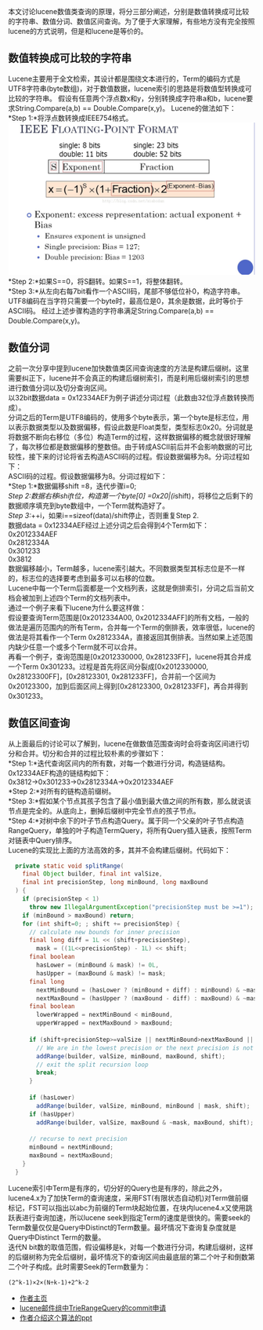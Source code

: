 本文讨论lucene数值类查询的原理，将分三部分阐述，分别是数值转换成可比较的字符串、数值分词、数值区间查询。为了便于大家理解，有些地方没有完全按照lucene的方式说明，但是和lucene是等价的。
## 数值转换成可比较的字符串
Lucene主要用于全文检索，其设计都是围绕文本进行的，Term的编码方式是UTF8字符串(byte数组)，对于数值数据，lucene索引的思路是将数值型转换成可比较的字符串。
假设有任意两个浮点数x和y，分别转换成字符串a和b，lucene要求String.Compare(a,b) == Double.Compare(x,y)。
Lucene的做法如下：<br/>
*Step 1:*将浮点数转换成IEEE754格式。<br/>
![IEEE754](./pic/ieee754.jpg)
*Step 2:*如果S==0，将S翻转。如果S==1，将整体翻转。<br/>
*Step 3:*从左向右每7bit看作一个ASCII码，尾部不够低位补0，构造字符串。<br/>
UTF8编码在当字符只需要一个byte时，最高位是0，其余是数据，此时等价于ASCII码。
经过上述步骤构造的字符串满足String.Compare(a,b) == Double.Compare(x,y)。
## 数值分词
之前一次分享中提到lucene加快数值类区间查询速度的方法是构建后缀树。这里需要纠正下，lucene并不会真正的构建后缀树索引，而是利用后缀树索引的思想进行数值分词以及切分查询区间。<br/>
以32bit数据data = 0x12334AEF为例子讲述分词过程（此数由32位浮点数转换而成）。<br/>
分词之后的Term是UTF8编码的，使用多个byte表示，第一个byte是标志位，用以表示数据类型以及数据偏移，假设此数是Float类型，类型标志0x20。分词就是将数据不断向右移位（多位）构造Term的过程，这样数据偏移的概念就很好理解了，每次移位都是数据偏移的整数倍。由于转成ASCII前后并不会影响数据的可比较性，接下来的讨论将省去构造ASCII码的过程。假设数据偏移为8。分词过程如下：<br/>
ASCII码的过程。假设数据偏移为8。分词过程如下：<br/>
*Step 1:*数据偏移shift =8，迭代步骤i=0;<br/>
*Step 2:*数据右移i*shift位，构造第一个byte[0] =0x20|(i*shift)，将移位之后剩下的数据顺序填充到byte数组中，一个Term就构造好了。<br/>
*Step 3:*++i，如果i==sizeof(data)/shift停止，否则重复Step 2.<br/>
数据data = 0x12334AEF经过上述分词之后会得到4个Term如下：<br/>
0x2012334AEF<br/>
0x2812334A<br/>
0x301233<br/>
0x3812<br/>
数据偏移越小，Term越多，lucene索引越大。不同数据类型其标志位是不一样的，标志位的选择要考虑到最多可以右移的位数。<br/>
Lucene中每一个Term后面都是一个文档列表，这就是倒排索引，分词之后当前文档会被加到上述四个Term的文档列表中。<br/>
通过一个例子来看下lucene为什么要这样做：<br/>
假设要查询Term范围是[0x2012334A00, 0x2012334AFF]的所有文档，一般的做法是遍历范围内的所有Term，合并每一个Term的倒排表，效率很低，lucene的做法是将其看作一个Term 0x2812334A，直接返回其倒排表。当然如果上述范围内缺少任意一个或多个Term就不可以合并。<br/>
再看一个例子，查询范围是[0x2012330000, 0x281233FF]，lucene将其合并成一个Term 0x301233。过程是首先将区间分裂成[0x2012330000, 0x28123300FF]，[0x28123301, 0x281233FF]，合并前一个区间为0x20123300，加到后面区间上得到[0x28123300, 0x281233FF]，再合并得到0x301233。<br/>
## 数值区间查询
从上面最后的讨论可以了解到，lucene在做数值范围查询时会将查询区间进行切分和合并。切分和合并的过程比较朴素的步骤如下：<br/>
*Step 1:*迭代查询区间内的所有数，对每一个数进行分词，构造链结构。<br/>
0x12334AEF构造的链结构如下：<br/>
0x3812->0x301233->0x2812334A->0x2012334AEF<br/>
*Step 2:*对所有的链构造前缀树。<br/>
*Step 3:*假如某个节点其孩子包含了最小值到最大值之间的所有数，那么就说该节点是完全的。从底向上，删掉后缀树中完全节点的孩子节点。<br/>
*Step 4:*对树中余下的叶子节点构造Query。属于同一个父亲的叶子节点构造RangeQuery，单独的叶子构造TermQuery，将所有Query插入链表，按照Term对链表中Query排序。<br/>
Lucene的实现比上面的方法高效的多，其并不会构建后缀树。代码如下：<br/>
```java
  private static void splitRange(
    final Object builder, final int valSize,
    final int precisionStep, long minBound, long maxBound
  ) {
    if (precisionStep < 1)
      throw new IllegalArgumentException("precisionStep must be >=1");
    if (minBound > maxBound) return;
    for (int shift=0; ; shift += precisionStep) {
      // calculate new bounds for inner precision
      final long diff = 1L << (shift+precisionStep),
        mask = ((1L<<precisionStep) - 1L) << shift;
      final boolean
        hasLower = (minBound & mask) != 0L,
        hasUpper = (maxBound & mask) != mask;
      final long
        nextMinBound = (hasLower ? (minBound + diff) : minBound) & ~mask,
        nextMaxBound = (hasUpper ? (maxBound - diff) : maxBound) & ~mask;
      final boolean
        lowerWrapped = nextMinBound < minBound,
        upperWrapped = nextMaxBound > maxBound;
      
      if (shift+precisionStep>=valSize || nextMinBound>nextMaxBound || lowerWrapped || upperWrapped) {
        // We are in the lowest precision or the next precision is not available.
        addRange(builder, valSize, minBound, maxBound, shift);
        // exit the split recursion loop
        break;
      }
      
      if (hasLower)
        addRange(builder, valSize, minBound, minBound | mask, shift);
      if (hasUpper)
        addRange(builder, valSize, maxBound & ~mask, maxBound, shift);
      
      // recurse to next precision
      minBound = nextMinBound;
      maxBound = nextMaxBound;
    }
  }
```
Lucene索引中Term是有序的，切分好的Query也是有序的，除此之外，lucene4.x为了加快Term的查询速度，采用FST(有限状态自动机)对Term做前缀标记，FST可以指出以abc为前缀的Term块起始位置，在块内lucene4.x又使用跳跃表进行查询加速，所以lucene seek到指定Term的速度是很快的。需要seek的Term数量仅仅是Query中Distinct的Term数量。最坏情况下查询复杂度就是Query中Distinct Term的数量。<br/>
迭代N bit数的取值范围，假设偏移是k，对每一个数进行分词，构建后缀树，这样的后缀树称为完全后缀树，最坏情况下的查询区间由最底层的第二个叶子和倒数第二个叶子构成。此时需要Seek的Term数量为：<br/>
```
(2^k-1)×2×(N÷k-1)+2^k-2
```
- [作者主页](http://www.thetaphi.de/)
- [lucene邮件组中TrieRangeQuery的commit申请](http://www.gossamer-threads.com/lists/lucene/java-dev/67807)
- [作者介绍这个算法的ppt](https://www.google.com.hk/url?sa=t&rct=j&q=&esrc=s&source=web&cd=1&cad=rja&uact=8&ved=0CB8QFjAAahUKEwi07fH7r4THAhXILpQKHc_PCPQ&url=%68%74%74%70%3a%2f%2f%77%77%77%2e%74%68%65%74%61%70%68%69%2e%64%65%2f%73%68%61%72%65%2f%53%63%68%69%6e%64%6c%65%72%2d%54%72%69%65%52%61%6e%67%65%2e%70%70%74&ei=ZOS6VbSrFsjd0ATPn6OgDw&usg=AFQjCNHDWZaW472jl9Pn4epskF52ccuf3w)
